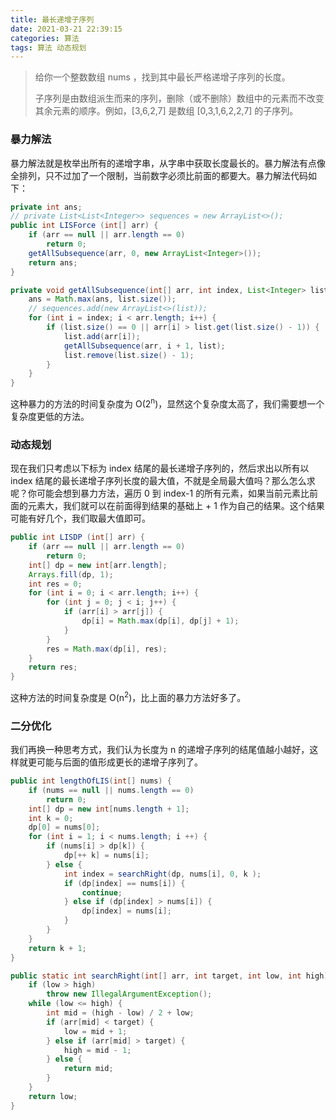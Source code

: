 ```yaml
---
title: 最长递增子序列
date: 2021-03-21 22:39:15
categories: 算法
tags: 算法 动态规划
---
```


> 给你一个整数数组 nums ，找到其中最长严格递增子序列的长度。
>
> 子序列是由数组派生而来的序列，删除（或不删除）数组中的元素而不改变其余元素的顺序。例如，[3,6,2,7] 是数组 [0,3,1,6,2,2,7] 的子序列。

<!-- more -->

### 暴力解法

暴力解法就是枚举出所有的递增字串，从字串中获取长度最长的。暴力解法有点像全排列，只不过加了一个限制，当前数字必须比前面的都要大。暴力解法代码如下：

```java
private int ans;
// private List<List<Integer>> sequences = new ArrayList<>();
public int LISForce (int[] arr) {
    if (arr == null || arr.length == 0)
        return 0;
    getAllSubsequence(arr, 0, new ArrayList<Integer>());
    return ans;
}

private void getAllSubsequence(int[] arr, int index, List<Integer> list) {
    ans = Math.max(ans, list.size());
    // sequences.add(new ArrayList<>(list));
    for (int i = index; i < arr.length; i++) {
        if (list.size() == 0 || arr[i] > list.get(list.size() - 1)) {
            list.add(arr[i]);
            getAllSubsequence(arr, i + 1, list);
            list.remove(list.size() - 1);
        }
    }
}
```

这种暴力的方法的时间复杂度为 O(2<sup>n</sup>)，显然这个复杂度太高了，我们需要想一个复杂度更低的方法。

### 动态规划

现在我们只考虑以下标为 index 结尾的最长递增子序列的，然后求出以所有以 index 结尾的最长递增子序列长度的最大值，不就是全局最大值吗？那么怎么求呢？你可能会想到暴力方法，遍历 0 到 index-1 的所有元素，如果当前元素比前面的元素大，我们就可以在前面得到结果的基础上 + 1 作为自己的结果。这个结果可能有好几个，我们取最大值即可。

```java
public int LISDP (int[] arr) {
    if (arr == null || arr.length == 0)
        return 0;
    int[] dp = new int[arr.length];
    Arrays.fill(dp, 1);
    int res = 0;
    for (int i = 0; i < arr.length; i++) {
        for (int j = 0; j < i; j++) {
            if (arr[i] > arr[j]) {
                dp[i] = Math.max(dp[i], dp[j] + 1);
            }
        }
        res = Math.max(dp[i], res);
    }
    return res;
}
```

这种方法的时间复杂度是 O(n<sup>2</sup>)，比上面的暴力方法好多了。

### 二分优化

我们再换一种思考方式，我们认为长度为 n 的递增子序列的结尾值越小越好，这样就更可能与后面的值形成更长的递增子序列了。

```java
public int lengthOfLIS(int[] nums) {
    if (nums == null || nums.length == 0)
        return 0;
    int[] dp = new int[nums.length + 1];
    int k = 0;
    dp[0] = nums[0];
    for (int i = 1; i < nums.length; i ++) {
        if (nums[i] > dp[k]) {
            dp[++ k] = nums[i];
        } else {
            int index = searchRight(dp, nums[i], 0, k );
            if (dp[index] == nums[i]) {
                continue;
            } else if (dp[index] > nums[i]) {
                dp[index] = nums[i];
            }
        }
    }
    return k + 1;
}

public static int searchRight(int[] arr, int target, int low, int high) {
    if (low > high)
        throw new IllegalArgumentException();
    while (low <= high) {
        int mid = (high - low) / 2 + low;
        if (arr[mid] < target) {
            low = mid + 1;
        } else if (arr[mid] > target) {
            high = mid - 1;
        } else {
            return mid;
        }
    }
    return low;
}
```

